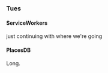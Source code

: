 ### Tues ###

#### ServiceWorkers ####

just continuing with where we're going

#### PlacesDB ####

Long.
